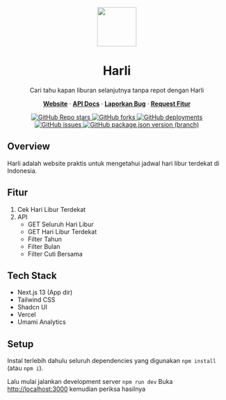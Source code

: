 <div align="center">
    <a href="https://harli.mgkusumaputra.me">
        <img src="https://res.cloudinary.com/dspkhqhkv/image/upload/v1695564448/Harli/Harli_Icon.png" width="90" height="90"/>
    </a>
    <h1>Harli</h1>
    <p>Cari tahu kapan liburan selanjutnya tanpa repot dengan Harli</p>
    <p>
    <a href="https://harli.mgkusumaputra.me"><strong>Website</strong></a> · <a href="https://harli.mgkusumaputra.me/api-docs"><strong>API Docs</strong></a> · <a href="https://github.com/mgkusumputra/harli/issues"><strong>Laporkan Bug</strong></a> · <a href="https://github.com/mgkusumputra/harli/issues"><strong>Request Fitur</strong></a>
  </p>
  <a href="https://github.com/mgkusumaputra/harli/stargazers">
    <img alt="GitHub Repo stars" src="https://img.shields.io/github/stars/mgkusumaputra/harli?style=flat&labelColor=3D5656&color=68B984">
  </a>
  <a href="https://github.com/mgkusumaputra/harli/network/members">
    <img alt="GitHub forks" src="https://img.shields.io/github/forks/mgkusumaputra/harli?style=flat&labelColor=3D5656&color=68B984">
  </a>
  <a href="https://github.com/Mgkusumaputra/harli/deployments/activity_log?environment=Production">
    <img alt="GitHub deployments" src="https://img.shields.io/github/deployments/mgkusumaputra/harli/production?label=deployement&style=flat&labelColor=3D5656&color=68B984">
  </a>
  <a href="https://github.com/Mgkusumaputra/harli/issues">
    <img alt="GitHub issues" src="https://img.shields.io/github/issues/mgkusumaputra/harli?style=flat&labelColor=3D5656&color=68B984">
  </a>
  <a href="https://github.com/Mgkusumaputra/harli/releases">
    <img alt="GitHub package.json version (branch)" src="https://img.shields.io/github/package-json/v/mgkusumaputra/harli/master?label=version&style=flat&labelColor=3D5656&color=68B984">
  </a>
</div>

## Overview
Harli adalah website praktis untuk mengetahui jadwal hari libur terdekat di Indonesia.

## Fitur

1. Cek Hari Libur Terdekat 
2. API
   - GET Seluruh Hari Libur
   - GET Hari Libur Terdekat
   - Filter Tahun
   - Filter Bulan
   - Filter Cuti Bersama

## Tech Stack
- Next.js 13 (App dir)
- Tailwind CSS
- Shadcn UI
- Vercel
- Umami Analytics

## Setup
Instal terlebih dahulu seluruh dependencies yang digunakan `npm install` (atau `npm i`).

Lalu mulai jalankan development server `npm run dev`
Buka [http://localhost:3000](http://localhost:3000/) kemudian periksa hasilnya